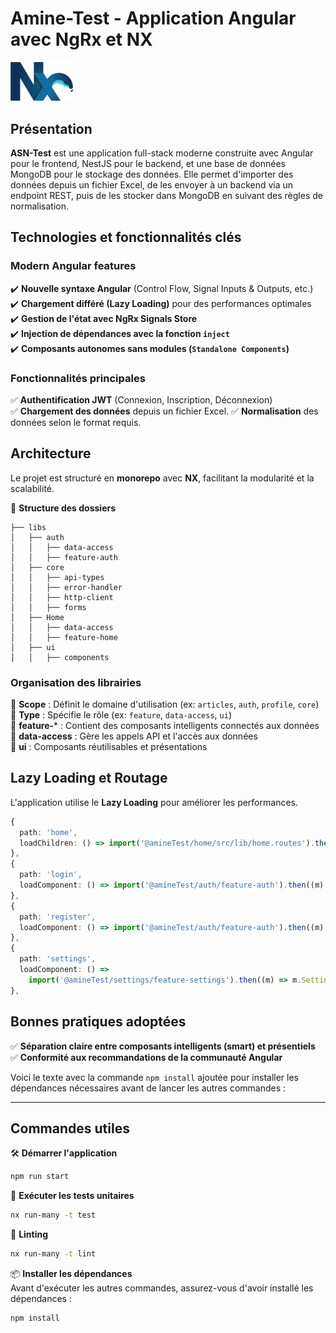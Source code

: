 # **Amine-Test - Application Angular avec NgRx et NX**  

<img src="apps/amineTest/src/assets/nx-logo.png" alt="MyApp Example App" width="100"/>

## **Présentation**  
**ASN-Test** est une application full-stack moderne construite avec Angular pour le frontend, NestJS pour le backend, et une base de données MongoDB pour le stockage des données. Elle permet d'importer des données depuis un fichier Excel, de les envoyer à un backend via un endpoint REST, puis de les stocker dans MongoDB en suivant des règles de normalisation.

## **Technologies et fonctionnalités clés**  
### **Modern Angular features**  
✔️ **Nouvelle syntaxe Angular** (Control Flow, Signal Inputs & Outputs, etc.)  
✔️ **Chargement différé (Lazy Loading)** pour des performances optimales  
✔️ **Gestion de l'état avec NgRx Signals Store**  
✔️ **Injection de dépendances avec la fonction `inject`**  
✔️ **Composants autonomes sans modules (`Standalone Components`)**  

### **Fonctionnalités principales**  
✅ **Authentification JWT** (Connexion, Inscription, Déconnexion)  
✅ **Chargement des données** depuis un fichier Excel.
✅ **Normalisation** des données selon le format requis.

## **Architecture**  
Le projet est structuré en **monorepo** avec **NX**, facilitant la modularité et la scalabilité.  

📂 **Structure des dossiers**  
```
├── libs
│   ├── auth
│   │   ├── data-access
│   │   ├── feature-auth
│   ├── core
│   │   ├── api-types
│   │   ├── error-handler
│   │   ├── http-client
│   │   ├── forms
│   ├── Home
│   │   ├── data-access
│   │   ├── feature-home
│   ├── ui
│   │   ├── components
```
### **Organisation des librairies**  
🔹 **Scope** : Définit le domaine d'utilisation (ex: `articles`, `auth`, `profile`, `core`)  
🔹 **Type** : Spécifie le rôle (ex: `feature`, `data-access`, `ui`)  
🔹 **feature-*** : Contient des composants intelligents connectés aux données  
🔹 **data-access** : Gère les appels API et l'accès aux données  
🔹 **ui** : Composants réutilisables et présentations  

## **Lazy Loading et Routage**  
L'application utilise le **Lazy Loading** pour améliorer les performances.  

```typescript
{
  path: 'home',
  loadChildren: () => import('@amineTest/home/src/lib/home.routes').then((m) => m.HOME_ROUTES),
},
{
  path: 'login',
  loadComponent: () => import('@amineTest/auth/feature-auth').then((m) => m.LoginComponent),
},
{
  path: 'register',
  loadComponent: () => import('@amineTest/auth/feature-auth').then((m) => m.RegisterComponent),
},
{
  path: 'settings',
  loadComponent: () =>
    import('@amineTest/settings/feature-settings').then((m) => m.SettingsComponent),
},
```

## **Bonnes pratiques adoptées**  
✅ **Séparation claire entre composants intelligents (smart) et présentiels**   
✅ **Conformité aux recommandations de la communauté Angular**  

Voici le texte avec la commande `npm install` ajoutée pour installer les dépendances nécessaires avant de lancer les autres commandes :

---

## **Commandes utiles**  
🛠 **Démarrer l'application**  
```bash
npm run start
```

🧪 **Exécuter les tests unitaires**  
```bash
nx run-many -t test
```

📏 **Linting**  
```bash
nx run-many -t lint
```

📦 **Installer les dépendances**  
Avant d'exécuter les autres commandes, assurez-vous d'avoir installé les dépendances :  
```bash
npm install
```



